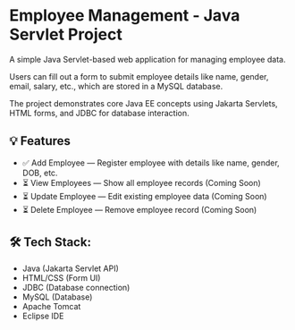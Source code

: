 # Employee Management - Java Servlet Project

A simple Java Servlet-based web application for managing employee data.

Users can fill out a form to submit employee details like name, gender, email, salary, etc., which are stored in a MySQL database.

 The project demonstrates core Java EE concepts using Jakarta Servlets, HTML forms, and JDBC for database interaction.

## 💡 Features 

- ✅ Add Employee — Register employee with details like name, gender, DOB, etc.
- ⏳ View Employees — Show all employee records (Coming Soon)
- ⏳ Update Employee — Edit existing employee data (Coming Soon)
- ⏳ Delete Employee — Remove employee record (Coming Soon)

## 🛠️ Tech Stack:

- Java (Jakarta Servlet API)
- HTML/CSS (Form UI)
- JDBC (Database connection)
- MySQL (Database)
- Apache Tomcat
- Eclipse IDE
